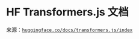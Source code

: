 # HF Transformers.js 文档

来源：[`huggingface.co/docs/transformers.js/index`](https://huggingface.co/docs/transformers.js/index)
